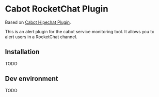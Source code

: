 Cabot RocketChat Plugin
=======================

Based on [Cabot Hipechat Plugin](https://github.com/cabotapp/cabot-alert-hipchat).

This is an alert plugin for the cabot service monitoring tool. It allows you to alert users in a RocketChat channel.

## Installation

TODO

## Dev environment

TODO
